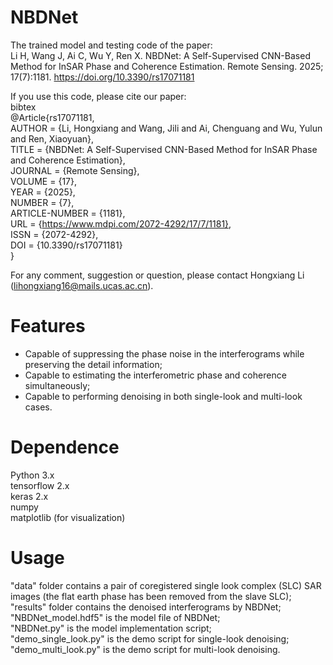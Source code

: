 # NBDNet   
The trained model and testing code of the paper:   
Li H, Wang J, Ai C, Wu Y, Ren X. NBDNet: A Self-Supervised CNN-Based Method for InSAR Phase and Coherence Estimation. Remote Sensing. 2025; 17(7):1181. https://doi.org/10.3390/rs17071181  
   
If you use this code, please cite our paper:     
bibtex   
@Article{rs17071181,   
AUTHOR = {Li, Hongxiang and Wang, Jili and Ai, Chenguang and Wu, Yulun and Ren, Xiaoyuan},   
TITLE = {NBDNet: A Self-Supervised CNN-Based Method for InSAR Phase and Coherence Estimation},   
JOURNAL = {Remote Sensing},   
VOLUME = {17},   
YEAR = {2025},   
NUMBER = {7},   
ARTICLE-NUMBER = {1181},   
URL = {https://www.mdpi.com/2072-4292/17/7/1181},   
ISSN = {2072-4292},   
DOI = {10.3390/rs17071181}   
}   
   
For any comment, suggestion or question, please contact Hongxiang Li (lihongxiang16@mails.ucas.ac.cn).   
   
# Features     
- Capable of suppressing the phase noise in the interferograms while preserving the detail information;   
- Capable to estimating the interferometric phase and coherence simultaneously;   
- Capable to performing denoising in both single-look and multi-look cases.   
   
# Dependence   
Python 3.x     
tensorflow 2.x   
keras 2.x   
numpy   
matplotlib (for visualization)   
   
# Usage    
"data" folder contains a pair of coregistered single look complex (SLC) SAR images (the flat earth phase has been removed from the slave SLC);   
"results" folder contains the denoised interferograms by NBDNet;   
"NBDNet_model.hdf5" is the model file of NBDNet;   
"NBDNet.py" is the model implementation script;   
"demo_single_look.py" is the demo script for single-look denoising;   
"demo_multi_look.py" is the demo script for multi-look denoising.   


